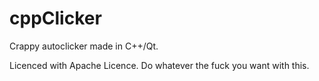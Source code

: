 # cppClicker
Crappy autoclicker made in C++/Qt.

Licenced with Apache Licence. Do whatever the fuck you want with this.
